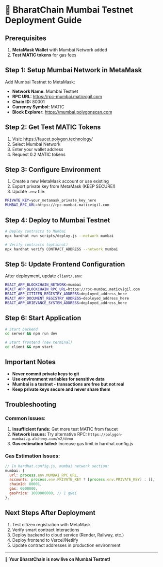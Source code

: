 # 🚀 BharatChain Mumbai Testnet Deployment Guide

## Prerequisites

1. **MetaMask Wallet** with Mumbai Network added
2. **Test MATIC tokens** for gas fees

## Step 1: Setup Mumbai Network in MetaMask

Add Mumbai Testnet to MetaMask:
- **Network Name:** Mumbai Testnet
- **RPC URL:** https://rpc-mumbai.maticvigil.com
- **Chain ID:** 80001
- **Currency Symbol:** MATIC
- **Block Explorer:** https://mumbai.polygonscan.com

## Step 2: Get Test MATIC Tokens

1. Visit: https://faucet.polygon.technology/
2. Select Mumbai Network
3. Enter your wallet address
4. Request 0.2 MATIC tokens

## Step 3: Configure Environment

1. Create a new MetaMask account or use existing
2. Export private key from MetaMask (KEEP SECURE!)
3. Update `.env` file:

```bash
PRIVATE_KEY=your_metamask_private_key_here
MUMBAI_RPC_URL=https://rpc-mumbai.maticvigil.com
```

## Step 4: Deploy to Mumbai Testnet

```bash
# Deploy contracts to Mumbai
npx hardhat run scripts/deploy.js --network mumbai

# Verify contracts (optional)
npx hardhat verify CONTRACT_ADDRESS --network mumbai
```

## Step 5: Update Frontend Configuration

After deployment, update `client/.env`:

```bash
REACT_APP_BLOCKCHAIN_NETWORK=mumbai
REACT_APP_BLOCKCHAIN_RPC_URL=https://rpc-mumbai.maticvigil.com
REACT_APP_CITIZEN_REGISTRY_ADDRESS=deployed_address_here
REACT_APP_DOCUMENT_REGISTRY_ADDRESS=deployed_address_here
REACT_APP_GRIEVANCE_SYSTEM_ADDRESS=deployed_address_here
```

## Step 6: Start Application

```bash
# Start backend
cd server && npm run dev

# Start frontend (new terminal)
cd client && npm start
```

## Important Notes

- **Never commit private keys to git**
- **Use environment variables for sensitive data**
- **Mumbai is a testnet - transactions are free but not real**
- **Keep private keys secure and never share them**

## Troubleshooting

### Common Issues:

1. **Insufficient funds:** Get more test MATIC from faucet
2. **Network issues:** Try alternative RPC: `https://polygon-mumbai.g.alchemy.com/v2/demo`
3. **Gas estimation failed:** Increase gas limit in hardhat.config.js

### Gas Estimation Issues:
```javascript
// In hardhat.config.js, mumbai network section:
mumbai: {
  url: process.env.MUMBAI_RPC_URL,
  accounts: process.env.PRIVATE_KEY ? [process.env.PRIVATE_KEY] : [],
  chainId: 80001,
  gas: 6000000,
  gasPrice: 1000000000, // 1 gwei
},
```

## Next Steps After Deployment

1. Test citizen registration with MetaMask
2. Verify smart contract interactions
3. Deploy backend to cloud service (Render, Railway, etc.)
4. Deploy frontend to Vercel/Netlify
5. Update contract addresses in production environment

---

🎉 **Your BharatChain is now live on Mumbai Testnet!**
